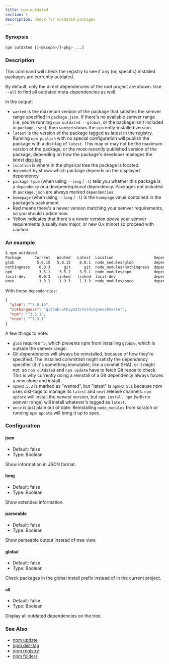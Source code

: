 ```yaml
---
title: npm-outdated
section: 1
description: Check for outdated packages
---
```


### Synopsis

```bash
npm outdated [[<@scope>/]<pkg> ...]
```

### Description

This command will check the registry to see if any (or, specific) installed
packages are currently outdated.

By default, only the direct dependencies of the root project are shown.
Use `--all` to find all outdated meta-dependencies as well.

In the output:

* `wanted` is the maximum version of the package that satisfies the semver
  range specified in `package.json`. If there's no available semver range
  (i.e.  you're running `npm outdated --global`, or the package isn't
  included in `package.json`), then `wanted` shows the currently-installed
  version.
* `latest` is the version of the package tagged as latest in the registry.
  Running `npm publish` with no special configuration will publish the
  package with a dist-tag of `latest`. This may or may not be the maximum
  version of the package, or the most-recently published version of the
  package, depending on how the package's developer manages the latest
  [dist-tag](/commands/npm-dist-tag).
* `location` is where in the physical tree the package is located.
* `depended by` shows which package depends on the displayed dependency
* `package type` (when using `--long` / `-l`) tells you whether this
  package is a `dependency` or a dev/peer/optional dependency. Packages not
  included in `package.json` are always marked `dependencies`.
* `homepage` (when using `--long` / `-l`) is the `homepage` value contained
  in the package's packument
* Red means there's a newer version matching your semver requirements, so
  you should update now.
* Yellow indicates that there's a newer version _above_ your semver
  requirements (usually new major, or new 0.x minor) so proceed with
  caution.

### An example

```bash
$ npm outdated
Package      Current   Wanted   Latest  Location                  Depended by
glob          5.0.15   5.0.15    6.0.1  node_modules/glob         dependent-package-name
nothingness    0.0.3      git      git  node_modules/nothingness  dependent-package-name
npm            3.5.1    3.5.2    3.5.1  node_modules/npm          dependent-package-name
local-dev      0.0.3   linked   linked  local-dev                 dependent-package-name
once           1.3.2    1.3.3    1.3.3  node_modules/once         dependent-package-name
```

With these `dependencies`:
```json
{
  "glob": "^5.0.15",
  "nothingness": "github:othiym23/nothingness#master",
  "npm": "^3.5.1",
  "once": "^1.3.1"
}
```

A few things to note:

* `glob` requires `^5`, which prevents npm from installing `glob@6`, which
  is outside the semver range.
* Git dependencies will always be reinstalled, because of how they're
  specified.  The installed committish might satisfy the dependency
  specifier (if it's something immutable, like a commit SHA), or it might
  not, so `npm outdated` and `npm update` have to fetch Git repos to check.
  This is why currently doing a reinstall of a Git dependency always forces
  a new clone and install.
* `npm@3.5.2` is marked as "wanted", but "latest" is `npm@3.5.1` because
  npm uses dist-tags to manage its `latest` and `next` release channels.
  `npm update` will install the _newest_ version, but `npm install npm`
  (with no semver range) will install whatever's tagged as `latest`.
* `once` is just plain out of date. Reinstalling `node_modules` from
  scratch or running `npm update` will bring it up to spec.

### Configuration

#### json

* Default: false
* Type: Boolean

Show information in JSON format.

#### long

* Default: false
* Type: Boolean

Show extended information.

#### parseable

* Default: false
* Type: Boolean

Show parseable output instead of tree view.

#### global

* Default: false
* Type: Boolean

Check packages in the global install prefix instead of in the current
project.

#### all

* Default: false
* Type: Boolean

Display all outdated dependencies on the tree.

### See Also

* [npm update](/commands/npm-update)
* [npm dist-tag](/commands/npm-dist-tag)
* [npm registry](/using-npm/registry)
* [npm folders](/configuring-npm/folders)
